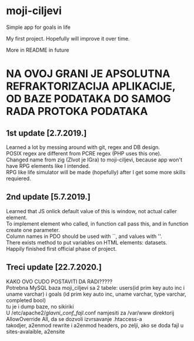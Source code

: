 # moji-ciljevi
Simple app for goals in life

My first project. Hopefully will improve it over time.  

More in README in future   

# NA OVOJ GRANI JE APSOLUTNA REFRAKTORIZACIJA APLIKACIJE, OD BAZE PODATAKA DO SAMOG RADA PROTOKA PODATAKA  


1st update [2.7.2019.]
----------------------------------------------------
Learned a lot by messing around with git, regex and DB design.  
POSIX regex are different from PCRE regex (PHP uses this one).  
Changed name from zig (ZIvot je IGra) to moji-ciljevi, because app won't have RPG elements like I intended.  
RPG like life simulator will be made (hopefully) after I get some more skills requiered.  

2nd update [5.7.2019.]
----------------------------------------------------
Learned that JS onlick default value of this is window, not actual caller element.  
To implement element who called, in function call pass this, and in function create one parameter.  
Column names in PDO should be used with ``, and values with ''.  
There exists method to put variables on HTML elements: datasets.  
Happily finished first official phase of project.  
  
  
## Treci update [22.7.2020.]  
KAKO OVO CUDO POSTAVITI DA RADI?????  
Potrebna MySQL baza moji_ciljevi sa 2 tabele: users(id prim key auto inc i uname varchar) i goals (id prim key auto inc, uname varchar, type varchar, completed bool)  
tu je i dump baze, no sikiriki  
U /etc/apache2/*glavni_conf_fajl*.conf namjesiti za /var/www direktorij AllowOverride All, da se dozvoli izvrsavanje .htaccess-a  
takodjer, a2enmod rewrite i a2enmod headers, po zelji, ako se doda fajl u sites-avalaible, a2ensite 


